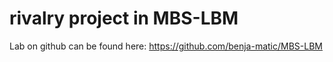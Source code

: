 # rivalry project in MBS-LBM 
Lab on github can be found here:
   https://github.com/benja-matic/MBS-LBM
   
